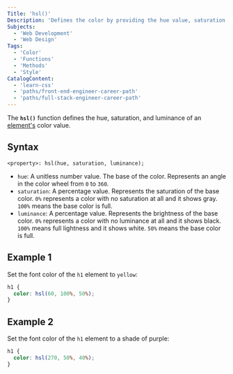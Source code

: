 ```yaml
---
Title: 'hsl()'
Description: 'Defines the color by providing the hue value, saturation value, and the luminance value.'
Subjects:
  - 'Web Development'
  - 'Web Design'
Tags:
  - 'Color'
  - 'Functions'
  - 'Methods'
  - 'Style'
CatalogContent:
  - 'learn-css'
  - 'paths/front-end-engineer-career-path'
  - 'paths/full-stack-engineer-career-path'
---
```


The **`hsl()`** function defines the hue, saturation, and luminance of an [element's](https://www.codecademy.com/resources/docs/html/elements) color value.

## Syntax

```pseudo
<property>: hsl(hue, saturation, luminance);
```

- `hue`: A unitless number value. The base of the color. Represents an angle in the color wheel from `0` to `360`.
- `saturation`: A percentage value. Represents the saturation of the base color. `0%` represents a color with no saturation at all and it shows gray. `100%` means the base color is full.
- `luminance`: A percentage value. Represents the brightness of the base color. `0%` represents a color with no luminance at all and it shows black. `100%` means full lightness and it shows white. `50%` means the base color is full.

## Example 1

Set the font color of the `h1` element to `yellow`:

```css
h1 {
  color: hsl(60, 100%, 50%);
}
```

## Example 2

Set the font color of the `h1` element to a shade of purple:

```css
h1 {
  color: hsl(270, 50%, 40%);
}
```
